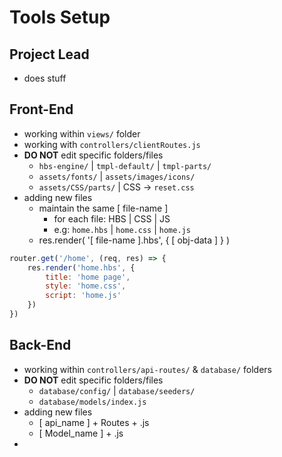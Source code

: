 # Tools Setup

## Project Lead
- does stuff

## Front-End

- working within `views/` folder
- working with `controllers/clientRoutes.js`
- **DO NOT** edit specific folders/files
    - `hbs-engine/` | `tmpl-default/` | `tmpl-parts/`
    - `assets/fonts/` | `assets/images/icons/`
    - `assets/CSS/parts/` | CSS → `reset.css`
- adding new files
    - maintain the same [ file-name ]
        - for each file: HBS | CSS | JS
        - e.g: `home.hbs` | `home.css` | `home.js`
    - res.render( '[ file-name ].hbs', { [ obj-data ] } )
```js
router.get('/home', (req, res) => {    
    res.render('home.hbs', {
        title: 'home page',
        style: 'home.css',
        script: 'home.js'
    })
})
```

## Back-End

- working within `controllers/api-routes/` & `database/` folders
- **DO NOT** edit specific folders/files
    - `database/config/` | `database/seeders/`
    - `database/models/index.js`
- adding new files
    - [ api_name ] + Routes + .js
    - [ Model_name ] + .js
-
